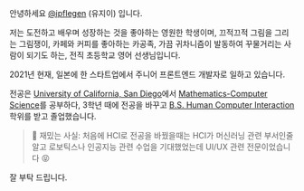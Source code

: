 안녕하세요 [@ipflegen](https://github.com/ipflegen) (유지이) 입니다. 

저는 도전하고 배우며 성장하는 것을 좋아하는 영원한 학생이며, 끄적끄적 그림을 그리는 그림쟁이,
카페와 커피를 좋아하는 카공족, 가끔 귀차니즘이 발동하여 꾸물거리는 사람이 되기도 하는, 전직 초등학교 영어 선생님입니다.

2021년 현재, 일본에 한 스타트업에서 주니어 프론트엔드 개발자로 일하고 있습니다.


전공은 [University of California, San Diego](https://ucsd.edu)에서 [Mathematics-Computer Science](https://www.math.ucsd.edu/~handbook/undergraduate/ma30-math-computer-science-b-s/)를 공부하다, 3학년 때에 전공을 바꾸고 [B.S. Human Computer Interaction](https://cogsci.ucsd.edu/undergraduates/major/design-interaction.html) 학위를 받고 졸업했습니다.

> 🤖 재밌는 사실: 처음에 HCI로 전공을 바꿨을때는 HCI가 머신러닝 관련 부서인줄 알고 로보틱스나 인공지능 관련 수업을 기대했었는데 UI/UX 관련 전문이었습니다 😝

잘 부탁 드립니다.